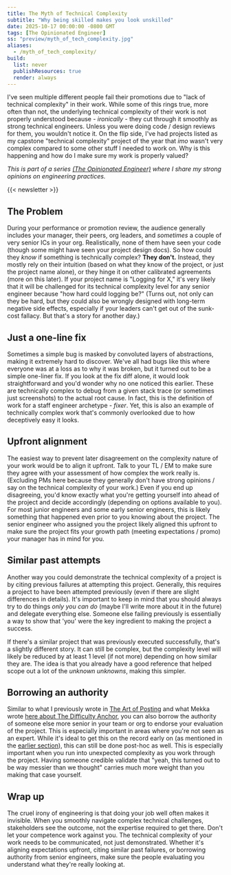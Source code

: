 ```yaml
---
title: The Myth of Technical Complexity
subtitle: "Why being skilled makes you look unskilled"
date: 2025-10-17 00:00:00 -0800 GMT
tags: [The Opinionated Engineer]
ss: "preview/myth_of_tech_complexity.jpg"
aliases:
  - /myth_of_tech_complexity/
build:
  list: never
  publishResources: true
  render: always
---
```


I've seen multiple different people fail their promotions due to "lack of technical complexity" in their work. While some of this rings true, more often than not, the underlying technical complexity of their work is not properly understood because - _ironically_ - they cut through it smoothly as strong technical engineers. Unless you were doing code / design reviews for them, you wouldn't notice it. On the flip side, I've had projects listed as my capstone "technical complexity" project of the year that _imo_ wasn't very complex compared to some other stuff I needed to work on. Why is this happening and how do I make sure my work is properly valued?

_This is part of a series [(The Opinionated Engineer)](/blog/2025-05-04-the-opinionated-engineer/) where I share my strong opinions on engineering practices._

{{< newsletter >}}

## The Problem

During your performance or promotion review, the audience generally includes your manager, their peers, org leaders, and _sometimes_ a couple of very senior ICs in your org. Realistically, none of them have seen your code (though some might have seen your project design docs). So how could they _know_ if something is technically complex? **They don't.** Instead, they mostly rely on their intuition (based on what they know of the project, or just the project name alone), or they hinge it on other calibrated agreements (more on this later). If your project name is "Logging for X," it's very likely that it will be challenged for its technical complexity level for any senior engineer because "how hard could logging be?" (Turns out, not only can they be hard, but they could also be wrongly designed with long-term negative side effects, especially if your leaders can't get out of the sunk-cost fallacy. But that's a story for another day.)

## Just a one-line fix

Sometimes a simple bug is masked by convoluted layers of abstractions, making it extremely hard to discover. We've all had bugs like this where everyone was at a loss as to why it was broken, but it turned out to be a simple one-liner fix. If you look at the fix diff alone, it would look straightforward and you'd wonder why no one noticed this earlier. These are technically complex to debug from a given stack trace (or sometimes just screenshots) to the actual root cause. In fact, this is the definition of work for a staff engineer archetype - _fixer_. Yet, this is also an example of technically complex work that's commonly overlooked due to how deceptively easy it looks.

## Upfront alignment

The easiest way to prevent later disagreement on the complexity nature of your work would be to align it upfront. Talk to your TL / EM to make sure they agree with your assessment of how complex the work really is. (Excluding PMs here because they generally don't have strong opinions / say on the technical complexity of your work.) Even if you end up disagreeing, you'd know exactly what you're getting yourself into ahead of the project and decide accordingly (depending on options available to you). For most junior engineers and some early senior engineers, this is likely something that happened even prior to you knowing about the project. The senior engineer who assigned you the project likely aligned this upfront to make sure the project fits your growth path (meeting expectations / promo) your manager has in mind for you.

## Similar past attempts

Another way you could demonstrate the technical complexity of a project is by citing previous failures at attempting this project. Generally, this requires a project to have been attempted previously (even if there are slight differences in details). It's important to keep in mind that you should always try to do things _only you can do_ (maybe I'll write more about it in the future) and delegate everything else. Someone else failing previously is essentially a way to show that 'you' were the key ingredient to making the project a success.

If there's a similar project that was previously executed successfully, that's a slightly different story. It can still be complex, but the complexity level will likely be reduced by at least 1 level (if not more) depending on how similar they are. The idea is that you already have a good reference that helped scope out a lot of the _unknown unknowns_, making this simpler.

## Borrowing an authority

Similar to what I previously wrote in [The Art of Posting](/blog/2025-05-16-art-of-posting/#pre-read-from-subject-matter-experts) and what Mekka wrote [here about The Difficulty Anchor](https://mekka-tech.com/posts/2018-08-09-the-difficulty-anchor/), you can also borrow the authority of someone else more senior in your team or org to endorse your evaluation of the project. This is especially important in areas where you're not seen as an expert. While it's ideal to get this on the record early on (as mentioned in the [earlier section](#upfront-alignment)), this can still be done post-hoc as well. This is especially important when you run into unexpected complexity as you work through the project. Having someone credible validate that "yeah, this turned out to be way messier than we thought" carries much more weight than you making that case yourself.

## Wrap up

The cruel irony of engineering is that doing your job well often makes it invisible. When you smoothly navigate complex technical challenges, stakeholders see the outcome, not the expertise required to get there. Don't let your competence work against you. The technical complexity of your work needs to be communicated, not just demonstrated. Whether it's aligning expectations upfront, citing similar past failures, or borrowing authority from senior engineers, make sure the people evaluating you understand what they're really looking at.